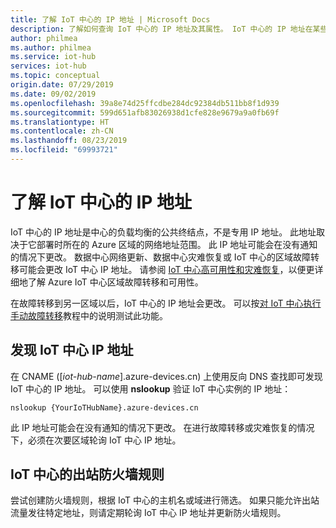```yaml
---
title: 了解 IoT 中心的 IP 地址 | Microsoft Docs
description: 了解如何查询 IoT 中心的 IP 地址及其属性。 IoT 中心的 IP 地址在某些情况下（例如灾难恢复或区域故障转移）可能会更改。
author: philmea
ms.author: philmea
ms.service: iot-hub
services: iot-hub
ms.topic: conceptual
origin.date: 07/29/2019
ms.date: 09/02/2019
ms.openlocfilehash: 39a8e74d25ffcdbe284dc92384db511bb8f1d939
ms.sourcegitcommit: 599d651afb83026938d1cfe828e9679a9a0fb69f
ms.translationtype: HT
ms.contentlocale: zh-CN
ms.lasthandoff: 08/23/2019
ms.locfileid: "69993721"
---
```

# <a name="understanding-the-ip-address-of-your-iot-hub"></a>了解 IoT 中心的 IP 地址

IoT 中心的 IP 地址是中心的负载均衡的公共终结点，不是专用 IP 地址。 此地址取决于它部署时所在的 Azure 区域的网络地址范围。 此 IP 地址可能会在没有通知的情况下更改。 数据中心网络更新、数据中心灾难恢复或 IoT 中心的区域故障转移可能会更改 IoT 中心 IP 地址。 请参阅 [IoT 中心高可用性和灾难恢复](iot-hub-ha-dr.md)，以便更详细地了解 Azure IoT 中心区域故障转移和可用性。

在故障转移到另一区域以后，IoT 中心的 IP 地址会更改。 可以按[对 IoT 中心执行手动故障转移](tutorial-manual-failover.md)教程中的说明测试此功能。

## <a name="discover-your-iot-hub-ip-address"></a>发现 IoT 中心 IP 地址

在 CNAME ([*iot-hub-name*].azure-devices.cn) 上使用反向 DNS 查找即可发现 IoT 中心的 IP 地址。 可以使用 **nslookup** 验证 IoT 中心实例的 IP 地址：

```cmd/sh
nslookup {YourIoTHubName}.azure-devices.cn
```

此 IP 地址可能会在没有通知的情况下更改。 在进行故障转移或灾难恢复的情况下，必须在次要区域轮询 IoT 中心 IP 地址。

## <a name="outbound-firewall-rules-for-iot-hub"></a>IoT 中心的出站防火墙规则

尝试创建防火墙规则，根据 IoT 中心的主机名或域进行筛选。 如果只能允许出站流量发往特定地址，则请定期轮询 IoT 中心 IP 地址并更新防火墙规则。

